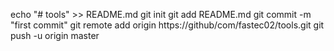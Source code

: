 echo "# tools" >> README.md
git init
git add README.md
git commit -m "first commit"
git remote add origin https://github/com/fastec02/tools.git
git push -u origin master 
